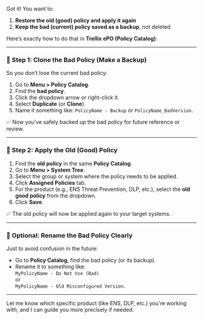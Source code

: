 Got it! You want to:

1. **Restore the old (good) policy and apply it again**  
2. **Keep the bad (current) policy saved as a backup**, not deleted

Here’s exactly how to do that in **Trellix ePO (Policy Catalog)**:

---

### 🔁 Step 1: Clone the Bad Policy (Make a Backup)
So you don’t lose the current bad policy:

1. Go to **Menu > Policy Catalog**.
2. Find the **bad policy**.
3. Click the dropdown arrow or right-click it.
4. Select **Duplicate** (or **Clone**).
5. Name it something like: `PolicyName - Backup` or `PolicyName_BadVersion`.

✅ Now you’ve safely backed up the bad policy for future reference or review.

---

### 🔄 Step 2: Apply the Old (Good) Policy
1. Find the **old policy** in the same **Policy Catalog**.
2. Go to **Menu > System Tree**.
3. Select the group or system where the policy needs to be applied.
4. Click **Assigned Policies** tab.
5. For the product (e.g., ENS Threat Prevention, DLP, etc.), select the **old good policy** from the dropdown.
6. Click **Save**.

✅ The old policy will now be applied again to your target systems.

---

### 🔁 Optional: Rename the Bad Policy Clearly
Just to avoid confusion in the future:
- Go to **Policy Catalog**, find the bad policy (or its backup).
- Rename it to something like:  
  `MyPolicyName - Do Not Use (Bad)`  
  or  
  `MyPolicyName - Old Misconfigured Version`.

---

Let me know which specific product (like ENS, DLP, etc.) you're working with, and I can guide you more precisely if needed.
